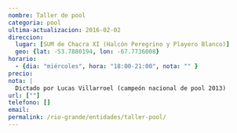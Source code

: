 ```yaml
---
nombre: Taller de pool
categoria: pool
ultima-actualizacion: 2016-02-02
direccion: 
  lugar: [SUM de Chacra XI (Halcón Peregrino y Playero Blanco)]
  geo: {lat: -53.7880194, lon: -67.7736008}
horario: 
  - {dia: "miércoles", hora: "18:00-21:00", nota: "" }
precio: 
nota: | 
  Dictado por Lucas Villarroel (campeón nacional de pool 2013)
url: [""]
telefono: []
email: 
permalink: /rio-grande/entidades/taller-pool/
---
```

